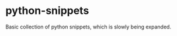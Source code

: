 python-snippets
===============

Basic collection of python snippets, which is slowly being expanded.